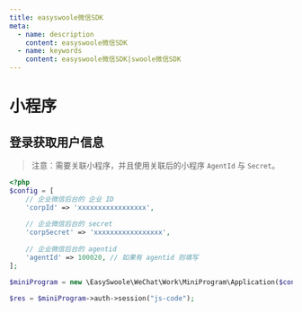 ```yaml
---
title: easyswoole微信SDK
meta:
  - name: description
    content: easyswoole微信SDK
  - name: keywords
    content: easyswoole微信SDK|swoole微信SDK
---
```


# 小程序

## 登录获取用户信息

> 注意：需要关联小程序，并且使用关联后的小程序 `AgentId` 与 `Secret`。

```php
<?php
$config = [
    // 企业微信后台的 企业 ID
    'corpId' => 'xxxxxxxxxxxxxxxxx',
    
    // 企业微信后台的 secret
    'corpSecret' => 'xxxxxxxxxxxxxxxxx',
    
    // 企业微信后台的 agentid
    'agentId' => 100020, // 如果有 agentid 则填写
];

$miniProgram = new \EasySwoole\WeChat\Work\MiniProgram\Application($config);

$res = $miniProgram->auth->session("js-code");
```